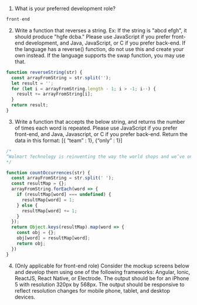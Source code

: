 1. What is your preferred development role?
```javascript
front-end
```
2. Write a function that reverses a string. Ex: If the string is "abcd efgh", it should produce "hgfe dcba." Please use JavaScript if you prefer front-end development, and Java, JavaScript, or C if you prefer back-end. If the language has a reverse() function, do not use this and create your own instead. If the language supports the swap function, you may use that.
  ```javascript
  function reverseString(str) {
    const arrayFromString = str.split('');
    let result = '';
    for (let i = arrayFromString.length - 1; i > -1; i--) {
      result += arrayFromString[i];
    }
    return result;
  }
  ```
3. Write a function that accepts the below string, and returns the number of times each word is repeated. Please use JavaScript if you prefer front-end, and Java, Javascript, or C if you prefer back-end. Return the data in this format: [{ “team” : 1}, {“only” : 1}]
```javascript
/*
“Walmart Technology is reinventing the way the world shops and we’ve only just begun. Our team includes @Walmart Labs in Silicon Valley and Bengaluru, which powers the eCommerce experience, as well as technology teams across data and analytics, retail, back office and more who help power store and digital experiences.”
*/

function countOccurrences(str) {
  const arrayFromString = str.split(' ');
  const resultMap = {};
  arrayFromString.forEach(word => {
    if (resultMap[word] === undefined) {
      resultMap[word] = 1;
    } else {
      resultMap[word] += 1;
    }
  });
  return Object.keys(resultMap).map(word => {
    const obj = {};
    obj[word] = resultMap[word];
    return obj;
  })
}
```
4. (Only applicable for front-end role) Consider the mockup screens below and develop them using one of the following frameworks: Angular, Ionic, ReactJS, React Native, or Electrode. The output should be for an iPhone 5 with resolution 320px by 568px. The output should be responsive to reflect resolution changes for mobile phone, tablet, and desktop devices.